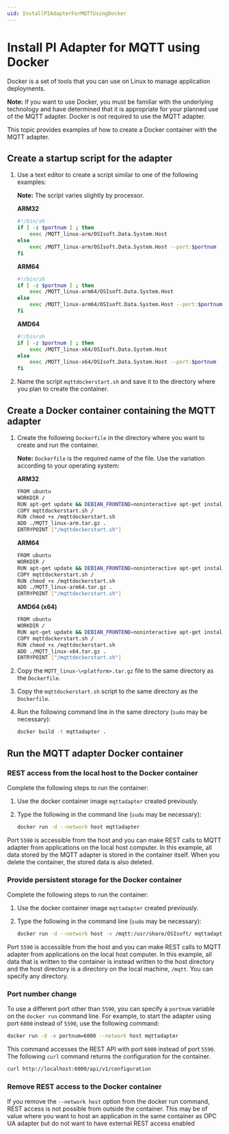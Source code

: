 ```yaml
---
uid: InstallPIAdapterForMQTTUsingDocker
---
```


# Install PI Adapter for MQTT using Docker

Docker is a set of tools that you can use on Linux to manage application deployments.

**Note:** If you want to use Docker, you must be familiar with the underlying technology and have determined that it is appropriate for your planned use of the MQTT adapter. Docker is not required to use  the MQTT adapter.

This topic provides examples of how to create a Docker container with the MQTT adapter.

## Create a startup script for the adapter

1. Use a text editor to create a script similar to one of the following examples:

	**Note:** The script varies slightly by processor.

	**ARM32**

	```bash
	#!/bin/sh
	if [ -z $portnum ] ; then
		exec /MQTT_linux-arm/OSIsoft.Data.System.Host
	else
		exec /MQTT_linux-arm/OSIsoft.Data.System.Host --port:$portnum
	fi
	```

	**ARM64**

	```bash
	#!/bin/sh
	if [ -z $portnum ] ; then
		exec /MQTT_linux-arm64/OSIsoft.Data.System.Host
	else
		exec /MQTT_linux-arm64/OSIsoft.Data.System.Host --port:$portnum
	fi
	```

	**AMD64**
			
	```bash
	#!/bin/sh
	if [ -z $portnum ] ; then
		exec /MQTT_linux-x64/OSIsoft.Data.System.Host
	else
		exec /MQTT_linux-x64/OSIsoft.Data.System.Host --port:$portnum
	fi
	```
	
2. Name the script `mqttdockerstart.sh` and save it to the directory where you plan to create the container.

## Create a Docker container containing the MQTT adapter

1. Create the following `Dockerfile` in the directory where you want to create and run the container.

	**Note:** `Dockerfile` is the required name of the file. Use the variation according to your operating system:

	**ARM32**

	```bash
	FROM ubuntu
	WORKDIR /
	RUN apt-get update && DEBIAN_FRONTEND=noninteractive apt-get install -y ca-certificates libicu60 libssl1.1 curl
	COPY mqttdockerstart.sh /
	RUN chmod +x /mqttdockerstart.sh
	ADD ./MQTT_linux-arm.tar.gz .
	ENTRYPOINT ["/mqttdockerstart.sh"]
	```
	**ARM64**

	```bash
	FROM ubuntu
	WORKDIR /
	RUN apt-get update && DEBIAN_FRONTEND=noninteractive apt-get install -y ca-certificates libicu66 libssl1.1 curl
	COPY mqttdockerstart.sh /
	RUN chmod +x /mqttdockerstart.sh
	ADD ./MQTT_linux-arm64.tar.gz .
	ENTRYPOINT ["/mqttdockerstart.sh"]
	```

	**AMD64 (x64)**

	```bash
	FROM ubuntu
	WORKDIR /
	RUN apt-get update && DEBIAN_FRONTEND=noninteractive apt-get install -y ca-certificates libicu66 libssl1.1 curl
	COPY mqttdockerstart.sh /
	RUN chmod +x /mqttdockerstart.sh
	ADD ./MQTT_linux-x64.tar.gz .
	ENTRYPOINT ["/mqttdockerstart.sh"]
	```

2. Copy the `MQTT_linux-\<platform>.tar.gz` file to the same directory as the `Dockerfile`.

3. Copy the `mqttdockerstart.sh` script to the same directory as the `Dockerfile`.

4. Run the following command line in the same directory (`sudo` may be necessary):

	```bash
	docker build -t mqttadapter .
	```

## Run the MQTT adapter Docker container

### REST access from the local host to the Docker container

Complete the following steps to run the container:

1. Use the docker container image `mqttadapter` created previously.
2. Type the following in the command line (`sudo` may be necessary):

	```bash
	docker run -d --network host mqttadapter
	```

Port `5590` is accessible from the host and you can make REST calls to MQTT adapter from applications on the local host computer. In this example, all data stored by the MQTT adapter is stored in the container itself. When you delete the container, the stored data is also deleted.

### Provide persistent storage for the Docker container

Complete the following steps to run the container:

1. Use the docker container image `mqttadapter` created previously.
2. Type the following in the command line (`sudo` may be necessary):

	```bash
	docker run -d --network host -v /mqtt:/usr/share/OSIsoft/ mqttadapter
	```

Port `5590` is accessible from the host and you can make REST calls to MQTT adapter from applications on the local host computer. In this example, all data that is written to the container is instead written to the host directory and the host directory is a directory on the local machine, `/mqtt`. You can specify any directory.

### Port number change

To use a different port other than `5590`, you can specify a `portnum` variable on the `docker run` command line. For example, to start the adapter using port `6000` instead of `5590`, use the following command:

```bash
docker run -d -e portnum=6000 --network host mqttadapter
```

This command accesses the REST API with port `6000` instead of port `5590`. The following `curl` command returns the configuration for the container.

```bash
curl http://localhost:6000/api/v1/configuration
```

### Remove REST access to the Docker container

If you remove the `--network host` option from the docker run command, REST access is not possible from outside the container. This may be of value where you want to host an application in the same container as OPC UA adapter but do not want to have external REST access enabled
